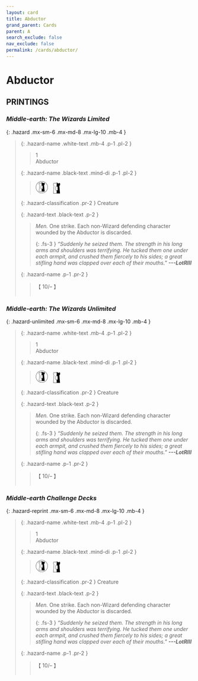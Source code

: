 ```yaml
---
layout: card
title: Abductor
grand_parent: Cards
parent: A
search_exclude: false
nav_exclude: false
permalink: /cards/abductor/
---
```


# Abductor


## PRINTINGS


### _Middle-earth: The Wizards Limited_

{: .hazard .mx-sm-6 .mx-md-8 .mx-lg-10 .mb-4 }
> {: .hazard-name .white-text .mb-4 .p-1 .pl-2 }
> > <div class="hazard-mp">1</div>
> > <div class="card-name">Abductor</div>
>
> {: .hazard-name .black-text .mind-di .p-1 .pl-2 }
> > ![](/assets/images/border-land.svg)&emsp;![](/assets/images/border-hold.svg)
>
> {: .hazard-classification .pr-2 }
> Creature
>
> {: .hazard-text .black-text .p-2 }
> > _Men._ One strike. Each non-Wizard defending character wounded by the Abductor is discarded. 
> > 
> > {: .fs-3 } 
> > _“Suddenly he seized them. The strength in his long arms and shoulders was terrifying. He tucked them one under each armpit, and crushed them fiercely to his sides; a great stifling hand was clapped over each of their mouths."_ ***---&#65279;LotRIII*** 
>
> {: .hazard-name .p-1 .pr-2 }
> > <div class="card-shield">【 10/&ndash; 】</div>
> > <div class="card-corruption">&nbsp;</div>

### _Middle-earth: The Wizards Unlimited_

{: .hazard-unlimited .mx-sm-6 .mx-md-8 .mx-lg-10 .mb-4 }
> {: .hazard-name .white-text .mb-4 .p-1 .pl-2 }
> > <div class="hazard-mp">1</div>
> > <div class="card-name">Abductor</div>
>
> {: .hazard-name .black-text .mind-di .p-1 .pl-2 }
> > ![](/assets/images/border-land.svg)&emsp;![](/assets/images/border-hold.svg)
>
> {: .hazard-classification .pr-2 }
> Creature
>
> {: .hazard-text .black-text .p-2 }
> > _Men._ One strike. Each non-Wizard defending character wounded by the Abductor is discarded. 
> > 
> > {: .fs-3 } 
> > _“Suddenly he seized them. The strength in his long arms and shoulders was terrifying. He tucked them one under each armpit, and crushed them fiercely to his sides; a great stifling hand was clapped over each of their mouths."_ ***---&#65279;LotRIII*** 
>
> {: .hazard-name .p-1 .pr-2 }
> > <div class="card-shield">【 10/&ndash; 】</div>
> > <div class="card-corruption-white">&nbsp;</div>

### _Middle-earth Challenge Decks_

{: .hazard-reprint .mx-sm-6 .mx-md-8 .mx-lg-10 .mb-4 }
> {: .hazard-name .white-text .mb-4 .p-1 .pl-2 }
> > <div class="hazard-mp">1</div>
> > <div class="card-name">Abductor</div>
>
> {: .hazard-name .black-text .mind-di .p-1 .pl-2 }
> > ![](/assets/images/border-land.svg)&emsp;![](/assets/images/border-hold.svg)
>
> {: .hazard-classification .pr-2 }
> Creature
>
> {: .hazard-text .black-text .p-2 }
> > _Men._ One strike. Each non-Wizard defending character wounded by the Abductor is discarded. 
> > 
> > {: .fs-3 } 
> > _“Suddenly he seized them. The strength in his long arms and shoulders was terrifying. He tucked them one under each armpit, and crushed them fiercely to his sides; a great stifling hand was clapped over each of their mouths."_ ***---&#65279;LotRIII*** 
>
> {: .hazard-name .p-1 .pr-2 }
> > <div class="card-shield">【 10/&ndash; 】</div>
> > <div class="card-corruption-white">&nbsp;</div>
